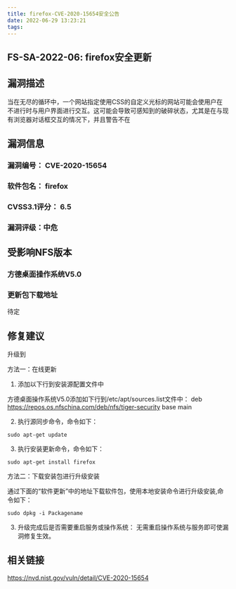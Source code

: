 ```yaml
---
title: firefox-CVE-2020-15654安全公告
date: 2022-06-29 13:23:21
tags:
---
```

## FS-SA-2022-06: firefox安全更新

## 漏洞描述

当在无尽的循环中，一个网站指定使用CSS的自定义光标的网站可能会使用户在不进行时与用户界面进行交互。这可能会导致可感知到的破碎状态，尤其是在与现有浏览器对话框交互的情况下，并且警告不在

## 漏洞信息

###    漏洞编号： CVE-2020-15654

###    软件包名： firefox

###    CVSS3.1评分： 6.5

###    漏洞评级：中危

## 受影响NFS版本

###    方德桌面操作系统V5.0

### 更新包下载地址

待定

## 修复建议

升级到 

方法一：在线更新

1. 添加以下行到安装源配置文件中

方德桌面操作系统V5.0添加如下行到/etc/apt/sources.list文件中：
deb https://repos.os.nfschina.com/deb/nfs/tiger-security base main

2. 执行源同步命令，命令如下：

```
sudo apt-get update
```

3. 执行安装更新命令，命令如下：

```
sudo apt-get install firefox
```

方法二：下载安装包进行升级安装

通过下面的“软件更新”中的地址下载软件包，使用本地安装命令进行升级安装,命令如下：

```
sudo dpkg -i Packagename
```

3. 升级完成后是否需要重启服务或操作系统：
   无需重启操作系统与服务即可使漏洞修复生效。

## 相关链接

https://nvd.nist.gov/vuln/detail/CVE-2020-15654
